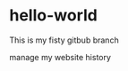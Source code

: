 # hello-world
<!DOCTYPE html>
<html lang="en">
<head>
    <meta charset="UTF-8">
    <meta http-equiv="X-UA-Compatible" content="IE=edge">
    <meta name="viewport" content="width=device-width, initial-scale=1.0">
    <title>website test</title>
</head>
<body>
    <P> This is my fisty gitbub branch</P>
    <p> manage my website history</p>
</body>
</html>
